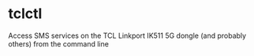 # tclctl
Access SMS services on the TCL Linkport IK511 5G dongle (and probably others) from the command line
